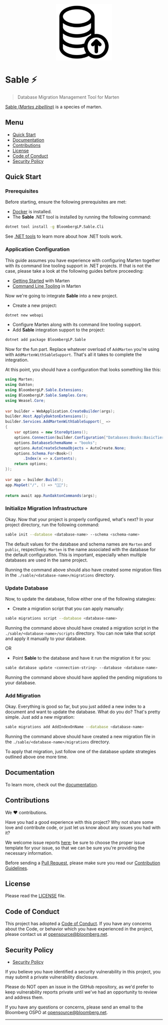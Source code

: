 <p align="center">
  <a href="https://bloomberg.github.io/sable/" target="_blank" rel="noopener noreferrer">
    <img width="180" src="./_docs/public/logo.svg" alt="Sable logo">
  </a>
</p>

# Sable ⚡

> Database Migration Management Tool for Marten

[Sable (*Martes zibellina*)](https://en.wikipedia.org/wiki/Sable) is a species of marten.

## Menu

- [Quick Start](#quick-start)
- [Documentation](#documentation)
- [Contributions](#contributions)
- [License](#license)
- [Code of Conduct](#code-of-conduct)
- [Security Policy](#security-policy)

## Quick Start

### Prerequisites

Before starting, ensure the following prerequisites are met:
- [Docker](https://docs.docker.com/engine/install/) is installed.
- The **Sable** .NET tool is installed by running the following command:

```bash
dotnet tool install -g BloombergLP.Sable.Cli
```

See [.NET tools](https://learn.microsoft.com/en-us/dotnet/core/tools/global-tools) to learn more about how .NET tools work.

### Application Configuration

This guide assumes you have experience with configuring Marten together with its command line tooling support in .NET projects. If that is not the case, please take a look at the following guides before proceeding:
- [Getting Started](https://martendb.io/getting-started.html) with Marten
- [Command Line Tooling](https://martendb.io/configuration/cli.html#command-line-tooling) in Marten

Now we're going to integrate **Sable** into a new project.

- Create a new project:
```bash
dotnet new webapi
```
- Configure Marten along with its command line tooling support.
- Add **Sable** integration support to the project:
```bash
dotnet add package BloombergLP.Sable
```

Now for the fun part. Replace whatever overload of `AddMarten` you're using with `AddMartenWithSableSupport`. That's all it takes to complete the integration.

At this point, you should have a configuration that looks something like this:
```c#
using Marten;
using Oakton;
using BloombergLP.Sable.Extensions;
using BloombergLP.Sable.Samples.Core;
using Weasel.Core;

var builder = WebApplication.CreateBuilder(args);
builder.Host.ApplyOaktonExtensions();
builder.Services.AddMartenWithSableSupport(_ =>
{
    var options = new StoreOptions();
    options.Connection(builder.Configuration["Databases:Books:BasicTier"]);
    options.DatabaseSchemaName = "books";
    options.AutoCreateSchemaObjects = AutoCreate.None;
    options.Schema.For<Book>()
        .Index(x => x.Contents);
    return options;
});

var app = builder.Build();
app.MapGet("/", () => "💪🏾");

return await app.RunOaktonCommands(args);
```

### Initialize Migration Infrastructure

Okay. Now that your project is properly configured, what's next?
In your project directory, run the following command:

```bash 
sable init --database <database-name> --schema <schema-name>
```

The default values for the database and schema names are `Marten` and `public`, respectively.
`Marten` is the name associated with the database for the default configuration. This is important, especially when multiple databases are used in the same project.

Running the command above should also have created some migration files in the `./sable/<database-name>/migrations` directory.

### Update Database

Now, to update the database, follow either one of the following stategies:
- Create a migration script that you can apply manually:

```bash 
sable migrations script --database <database-name>
```

Running the command above should have created a migration script in the `./sable/<database-name>/scripts` directory.
You can now take that script and apply it manually to your database.

OR

- Point **Sable** to the database and have it run the migration it for you:

```bash 
sable database update <connection-string> --database <database-name>
```

Running the command above should have applied the pending migrations to your database.

### Add Migration
Okay. Everything is good so far, but you just added a new index to a document and want to update the database. What do you do?
That's pretty simple. Just add a new migration:

```bash 
sable migrations add AddIndexOnName --database <database-name>
```

Running the command above should have created a new migration file in the `./sable/<database-name>/migrations` directory.

To apply that migration, just follow one of the database update strategies outlined above one more time.

## Documentation

To learn more, check out the [documentation](https://bloomberg.github.io/sable/).

## Contributions

We :heart: contributions.

Have you had a good experience with this project? Why not share some love and contribute code, or just let us know about any issues you had with it?

We welcome issue reports [here](../../issues); be sure to choose the proper issue template for your issue, so that we can be sure you're providing the necessary information.

Before sending a [Pull Request](../../pulls), please make sure you read our [Contribution Guidelines](https://github.com/bloomberg/.github/blob/master/CONTRIBUTING.md).

## License

Please read the [LICENSE](LICENSE) file.

## Code of Conduct

This project has adopted a [Code of Conduct](https://github.com/bloomberg/.github/blob/master/CODE_OF_CONDUCT.md).
If you have any concerns about the Code, or behavior which you have experienced in the project, please
contact us at opensource@bloomberg.net.

## Security Policy

- [Security Policy](https://github.com/bloomberg/sable/security/policy)

If you believe you have identified a security vulnerability in this project, you may submit a private vulnerability disclosure.

Please do NOT open an issue in the GitHub repository, as we'd prefer to keep vulnerability reports private until we've had an opportunity to review and address them.

If you have any questions or concerns, please send an email to the Bloomberg OSPO at opensource@bloomberg.net.

---
